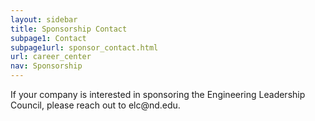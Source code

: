 ```yaml
---
layout: sidebar
title: Sponsorship Contact
subpage1: Contact
subpage1url: sponsor_contact.html
url: career_center
nav: Sponsorship
---
```

<p> If your company is interested in sponsoring the Engineering Leadership Council, please reach out to elc@nd.edu. </p>
